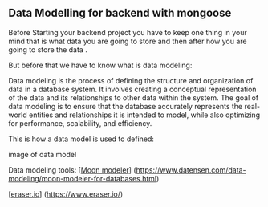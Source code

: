 ## Data  Modelling for backend with mongoose

Before Starting  your backend project you have to keep one thing in your mind that is what data you are going to store and then after how you are going to store the data .

But before that we have to know what is data modeling:

Data modeling is the process of defining the structure and organization of data in a database system. It involves creating a conceptual representation of the data and its relationships to other data within the system. The goal of data modeling is to ensure that the database accurately represents the real-world entities and relationships it is intended to model, while also optimizing for performance, scalability, and efficiency.

This is how a data model is used to defined:

image of data model

Data modeling tools:
[[Moon modeler]()] (https://www.datensen.com/data-modeling/moon-modeler-for-databases.html)

[[eraser.io]()] (https://www.eraser.io/)
